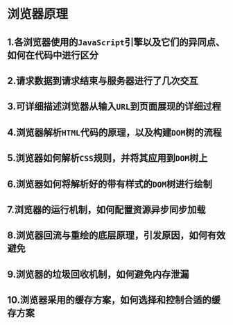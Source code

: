 # 浏览器原理

## 1.各浏览器使用的`JavaScript`引擎以及它们的异同点、如何在代码中进行区分

## 2.请求数据到请求结束与服务器进行了几次交互



## 3.可详细描述浏览器从输入`URL`到页面展现的详细过程

## 4.浏览器解析`HTML`代码的原理，以及构建`DOM`树的流程

## 5.浏览器如何解析`CSS`规则，并将其应用到`DOM`树上

## 6.浏览器如何将解析好的带有样式的`DOM`树进行绘制

## 7.浏览器的运行机制，如何配置资源异步同步加载

## 8.浏览器回流与重绘的底层原理，引发原因，如何有效避免

## 9.浏览器的垃圾回收机制，如何避免内存泄漏

## 10.浏览器采用的缓存方案，如何选择和控制合适的缓存方案

